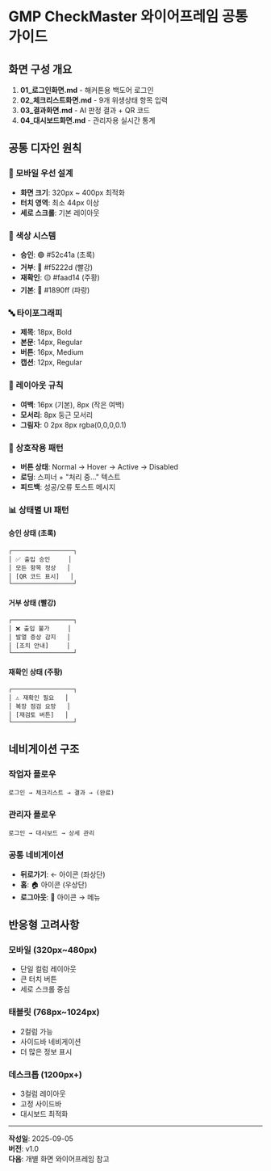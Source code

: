 # GMP CheckMaster 와이어프레임 공통 가이드

## 화면 구성 개요
1. **01_로그인화면.md** - 해커톤용 백도어 로그인
2. **02_체크리스트화면.md** - 9개 위생상태 항목 입력
3. **03_결과화면.md** - AI 판정 결과 + QR 코드
4. **04_대시보드화면.md** - 관리자용 실시간 통계

## 공통 디자인 원칙

### 📱 모바일 우선 설계
- **화면 크기**: 320px ~ 400px 최적화
- **터치 영역**: 최소 44px 이상
- **세로 스크롤**: 기본 레이아웃

### 🎨 색상 시스템
- **승인**: 🟢 #52c41a (초록)
- **거부**: 🔴 #f5222d (빨강)
- **재확인**: 🟡 #faad14 (주황)
- **기본**: 🔵 #1890ff (파랑)

### 🔤 타이포그래피
- **제목**: 18px, Bold
- **본문**: 14px, Regular
- **버튼**: 16px, Medium
- **캡션**: 12px, Regular

### 📐 레이아웃 규칙
- **여백**: 16px (기본), 8px (작은 여백)
- **모서리**: 8px 둥근 모서리
- **그림자**: 0 2px 8px rgba(0,0,0,0.1)

### 🎯 상호작용 패턴
- **버튼 상태**: Normal → Hover → Active → Disabled
- **로딩**: 스피너 + "처리 중..." 텍스트
- **피드백**: 성공/오류 토스트 메시지

### 📊 상태별 UI 패턴

#### 승인 상태 (초록)
```
┌─────────────────┐
│ ✅ 출입 승인     │
│ 모든 항목 정상   │
│ [QR 코드 표시]   │
└─────────────────┘
```

#### 거부 상태 (빨강)
```
┌─────────────────┐
│ ❌ 출입 불가     │
│ 발열 증상 감지   │
│ [조치 안내]     │
└─────────────────┘
```

#### 재확인 상태 (주황)
```
┌─────────────────┐
│ ⚠️ 재확인 필요   │
│ 복장 점검 요망   │
│ [재검토 버튼]   │
└─────────────────┘
```

## 네비게이션 구조

### 작업자 플로우
```
로그인 → 체크리스트 → 결과 → (완료)
```

### 관리자 플로우
```
로그인 → 대시보드 → 상세 관리
```

### 공통 네비게이션
- **뒤로가기**: ← 아이콘 (좌상단)
- **홈**: 🏠 아이콘 (우상단)
- **로그아웃**: 👤 아이콘 → 메뉴

## 반응형 고려사항

### 모바일 (320px~480px)
- 단일 컬럼 레이아웃
- 큰 터치 버튼
- 세로 스크롤 중심

### 태블릿 (768px~1024px)
- 2컬럼 가능
- 사이드바 네비게이션
- 더 많은 정보 표시

### 데스크톱 (1200px+)
- 3컬럼 레이아웃
- 고정 사이드바
- 대시보드 최적화

---
**작성일**: 2025-09-05  
**버전**: v1.0  
**다음**: 개별 화면 와이어프레임 참고
